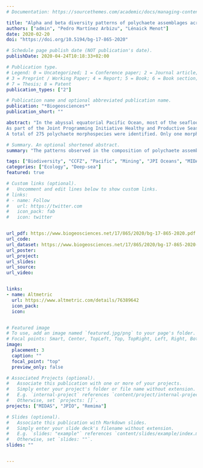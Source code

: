 ```yaml
---
# Documentation: https://sourcethemes.com/academic/docs/managing-content/

title: "Alpha and beta diversity patterns of polychaete assemblages across the nodule province of the eastern Clarion-Clipperton Fracture Zone (equatorial Pacific)"
authors: ["admin", "Pedro Martínez Arbizu", "Lénaick Menot"]
date: 2020-02-20
doi: "https://doi.org/10.5194/bg-17-865-2020"

# Schedule page publish date (NOT publication's date).
publishDate: 2020-04-24T10:18:33+02:00

# Publication type.
# Legend: 0 = Uncategorized; 1 = Conference paper; 2 = Journal article;
# 3 = Preprint / Working Paper; 4 = Report; 5 = Book; 6 = Book section;
# 7 = Thesis; 8 = Patent
publication_types: ["2"]

# Publication name and optional abbreviated publication name.
publication: "*Biogeosciences*"
publication_short: ""

abstract: "In the abyssal equatorial Pacific Ocean, most of the seafloor of the Clarion-Clipperton Fracture Zone (CCFZ), a 6 million km<sup>2</sup> polymetallic nodule province, has been preempted for future mining. In light of the large environmental footprint that mining would leave and given the diversity and the vulnerability of the abyssal fauna, the International Seabed Authority has implemented a regional management plan that includes the creation of nine Areas of Particular Environmental Interest (APEIs) located at the periphery of the CCFZ. The scientific principles for the design of the APEIs were based on the best – albeit very limited – knowledge of the area. The fauna and habitats in the APEIs are unknown, as are species' ranges and the extent of biodiversity across the CCFZ. <br> 
As part of the Joint Programming Initiative Healthy and Productive Seas and Oceans (JPI Oceans) pilot action “Ecological aspects of deep-sea mining”, the SO239 cruise provided data to improve species inventories, determine species ranges, identify the drivers of beta diversity patterns and assess the representativeness of an APEI. Four exploration contract areas and an APEI (APEI no. 3) were sampled along a gradient of sea surface primary productivity that spanned a distance of 1440 km in the eastern CCFZ. Between three and eight quantitative box cores (0.25 m<sup>2</sup>; 0–10 cm) were sampled in each study area, resulting in a large collection of polychaetes that were morphologically and molecularly (cytochrome c oxidase subunit I and 16S genes) analyzed.<br> 
A total of 275 polychaete morphospecies were identified. Only one morphospecies was shared among all five study areas and 49 % were singletons. The patterns in community structure and composition were mainly attributed to variations in organic carbon fluxes to the seafloor at the regional scale and nodule density at the local scale, thus supporting the main assumptions underlying the design of the APEIs. However, the APEI no. 3, which is located in an oligotrophic province and separated from the CCFZ by the Clarion Fracture Zone, showed the lowest densities, lowest diversity, and a very low and distant independent similarity in community composition compared to the contract areas, thus questioning the representativeness and the appropriateness of APEI no. 3 to meet its purpose of diversity preservation. Among the four exploration contracts, which belong to a mesotrophic province, the distance decay of similarity provided a species turnover of 0.04 species km−1, an average species range of 25 km and an extrapolated richness of up to 240 000 polychaete species in the CCFZ. By contrast, nonparametric estimators of diversity predict a regional richness of up to 498 species. Both estimates are biased by the high frequency of singletons in the dataset, which likely result from under-sampling and merely reflect our level of uncertainty. The assessment of potential risks and scales of biodiversity loss due to nodule mining thus requires an appropriate inventory of species richness in the CCFZ."

# Summary. An optional shortened abstract.
summary: "The patterns observed in the composition of polychaete assemblages were attributed to variations in food supply at the regional scale and nodule density at the local scale. The high levels of species replacement were mainly driven by rare species, leading to regional species pool estimates between 498 and 240 000 species. The high proportion of singletons seems reflect an under-sampling bias that is currently preventing the assessment of potential biodiversity loss due to nodule mining."

tags: ["Biodiversity", "CCFZ", "Pacific", "Mining", "JPI Oceans", "MIDAS"]
categories: ["Ecology", "Deep-sea"]
featured: true

# Custom links (optional).
#   Uncomment and edit lines below to show custom links.
# links:
# - name: Follow
#   url: https://twitter.com
#   icon_pack: fab
#   icon: twitter


url_pdf: https://www.biogeosciences.net/17/865/2020/bg-17-865-2020.pdf
url_code:
url_dataset: https://www.biogeosciences.net/17/865/2020/bg-17-865-2020-assets.html
url_poster: 
url_project:
url_slides:
url_source:
url_video: 


links:
- name: Altmetric
  url: https://www.altmetric.com/details/76389642
  icon_pack: 
  icon: 


# Featured image
# To use, add an image named `featured.jpg/png` to your page's folder. 
# Focal points: Smart, Center, TopLeft, Top, TopRight, Left, Right, BottomLeft, Bottom, BottomRight.
image:
  placement: 3
  caption: ""
  focal_point: "top"
  preview_only: false

# Associated Projects (optional).
#   Associate this publication with one or more of your projects.
#   Simply enter your project's folder or file name without extension.
#   E.g. `internal-project` references `content/project/internal-project/index.md`.
#   Otherwise, set `projects: []`.
projects: ["MIDAS", "JPIO", "Remima"]

# Slides (optional).
#   Associate this publication with Markdown slides.
#   Simply enter your slide deck's filename without extension.
#   E.g. `slides: "example"` references `content/slides/example/index.md`.
#   Otherwise, set `slides: ""`.
slides: ""


---
```

